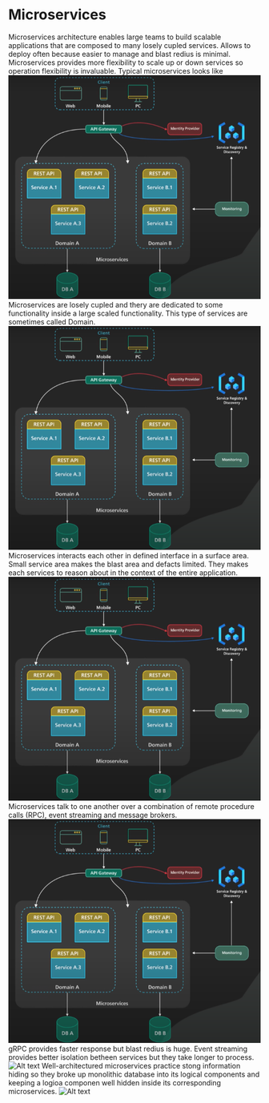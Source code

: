 # Microservices
Microservices architecture enables large teams to build scalable applications that are composed to many losely cupled services. Allows to deploy often because easier to manage and blast redius is minimal. Microservices provides more flexibility to scale up or down services so operation flexibility is invaluable.
Typical microservices looks like
![Alt text](img/image.png)
Microservices are losely cupled and thery are dedicated to some functionality inside a large scaled functionality. This type of services are sometimes called Domain.
![Alt text](img/image.png)
Microservices interacts each other in defined interface in a surface area. Small service area makes the blast area and defacts limited. They makes each services to reason about in the context of the entire application.
![Alt text](img/image.png)
Microservices talk to one another over a combination of remote procedure calls (RPC), event streaming and message brokers.
![Alt text](img/image.png)
gRPC provides faster response but blast redius is huge.
Event streaming provides better isolation betheen services but they take longer to process.
![Alt text](image.png)
Well-architectured microservices practice stong information hiding so they broke up monolithic database into its logical components and keeping a logioa componen well hidden inside its corresponding microservices.
![Alt text](image.png)

